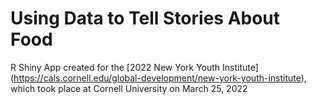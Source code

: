 # Using Data to Tell Stories About Food 
R Shiny App created for the [2022 New York Youth Institute] (https://cals.cornell.edu/global-development/new-york-youth-institute), which took place at Cornell University on March 25, 2022
